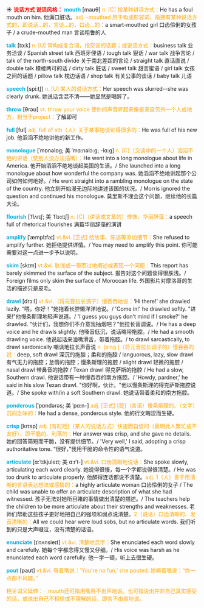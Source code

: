 ☀ <font color="red">**说话方式 说话风格：**</font>
<font color="sky blue">**mouth**</font> [maʊθ] 
<font color="orange">n. [C] 指某种讲话方式：</font>He has a foul mouth on him. 他满口脏话。<font color="orange">adj. -mouthed 用于构成形容词，指拥有某种说话方式的，即说话…的，言谈…的，口齿…的：</font>a smart-mouthed girl 口齿伶俐的女孩子 / a crude-mouthed man 言谈粗鲁的人

<font color="sky blue">**talk**</font> [tɔ:k] 
<font color="orange">n. [U] 常构成复合词，指交谈的话题；或说话方式：</font>business talk 业务洽谈 / Spanish street talk 西班牙俚语 / tough talk 狠话 / war talk 战争言论 / talk of the north-south divide 关于南北差距的言论 / straight talk 直话直说 / double talk 模棱两可的话 / dirty talk 脏话 / sweet talk 甜言蜜语 / girl talk 女孩之间的话题 / pillow talk 枕边话语 / shop talk 有关公事的谈话 / baby talk 儿语

<font color="sky blue">**speech**</font> [spi:tʃ] 
<font color="orange">n. [U] 某人的说话方式：</font>Her speech was slurred--she was clearly drunk. 她说话含混不清——她显然是喝醉了。

<font color="sky blue">**throw**</font> [θrəʊ] 
<font color="orange">vt. throw your voice 使你的声音听起来像是来自另外一个人或地方，相当于project：</font>了解即可

<font color="sky blue">**full**</font> [fʊl] 
<font color="orange">adj. full of sth（人）关于某事物谈论得很多的：</font>He was full of his new job. 他滔滔不绝地讲他的新工作。
                       
<font color="sky blue">**monologue**</font> [ˈmɒnəlɒg; 美 ˈmɑ:nəlɔ:g; -lɑ:g]
<font color="orange">n. [C]（交谈中的一个人）滔滔不绝的讲话（使别人没办法插嘴）：</font>He went into a long monologue about life in America. 他开始滔滔不绝地谈起美国的生活。/ She launched into a long monologue about how wonderful the company was. 她滔滔不绝地讲起那个公司如何如何地好。/ He went straight into a rambling monologue on the state of the country. 他立刻开始漫无边际地讲述该国的状况。/ Morris ignored the question and continued his monologue. 莫里斯不理会这个问题，继续他的长篇大论。

<font color="sky blue">**flourish**</font> [ˈflʌrɪʃ; 美 ˈflɜ:rɪʃ]
<font color="orange">n. [C]（讲话或文章的）修饰、华丽辞藻：</font>a speech full of rhetorical flourishes 满篇华丽辞藻的演讲           

<font color="sky blue">**amplify**</font> [ˈæmplɪfaɪ]
<font color="orange">vt.&vi. [正式] 给故事、陈述等添加细节：</font>She refused to amplify further. 她拒绝提供详情。/ You may need to amplify this point. 你可能需要对这一点进一步予以说明。          

<font color="sky blue">**skim**</font> [skɪm]
<font color="orange">vt.&vi. 肤浅或一带而过地阐述或表现一个问题：</font>This report has barely skimmed the surface of the subject. 报告对这个问题谈得很肤浅。/ Foreign films only skim the surface of Moroccan life. 外国影片对摩洛哥的生活的描述只是皮毛。           
           
<font color="sky blue">**drawl**</font> [drɔ:l]
<font color="orange">vt.&vi.（将元音拉长调子）慢吞吞地说：</font>‘Hi there!’ she drawled lazily. “喂，你好！”她拖着长腔懒洋洋地说。/ 'Come in!' he drawled softly. "进来!"他慢条斯理地轻声说道。/ 'I guess you guys don't mind if I smoke?' he drawled. “伙计们，我想你们不介意我抽烟吧？”他拉长音调说。/ He has a deep voice and he drawls slightly. 他嗓音低沉，说话略带拖腔。/ He had a smooth drawling voice. 他说起话来油嘴滑舌，带着拖腔。/ to drawl sarcastically, to drawl sardonically 嘲讽地拉长声音说 <font color="orange">n. [sing.]（将元音拉长调子的）慢吞吞的说：</font>deep, soft drawl 深沉的拖腔；柔和的拖腔 / languorous, lazy, slow drawl 有气无力的拖腔；怠惰的拖腔；慢条斯理的拖腔 / slight drawl 轻微的拖腔 / nasal drawl 带鼻音的拖腔 / Texan drawl 得克萨斯的拖腔 / He had a slow, Southern drawl. 他说话带有一种慢吞吞的南方拖腔。/ 'Howdy, pardner,' he said in his slow Texan drawl. "你好啊，伙计。"他以慢条斯理的得克萨斯拖腔说道。/ She spoke with/in a soft Southern drawl. 她说话带着柔和的南方拖腔。

<font color="sky blue">**ponderous**</font> [ˈpɒndərəs; 美 ˈpɑ:n-]
<font color="orange">adj. [正式] [贬]（言语）慢条斯理的、（文字）沉闷乏味的：</font>He had a dense, ponderous style. 他的行文晦涩而生硬。
           
<font color="sky blue">**crisp**</font> [krɪsp]
<font color="orange">adj. [有时贬]（某人的说话方式）快速而自信的（表明此人繁忙或不友好），即干脆的、利落的：</font>Her answer was crisp, and she gave no details. 她的回答简短而干脆，没有提供细节。/ 'Very well,' I said, adopting a crisp authoritative tone. “很好，”我用干脆的命令性的语气说道。
           
<font color="sky blue">**articulate**</font> [ɑ:ˈtɪkjuleɪt; 美 ɑ:rˈt-]
<font color="orange">vt.&vi. 口齿清晰地说话：</font>She spoke slowly, articulating each word clearly. 她说得很慢，每一个字都说得很清楚。/ He was too drunk to articulate properly. 他醉得连话都说不清楚。<font color="orange">adj. 1（人）善于用清晰的言语表达想法或感情的：</font>a highly articulate woman 口齿伶俐的女子 / The child was unable to offer an articulate description of what she had witnessed. 孩子无法对她所目睹的事情做出清楚的描述。/ The teachers help the children to be more articulate about their strengths and weaknesses. 老师们帮助这些孩子更好地把自己的强项和弱点说清楚。<font color="orange">2（说话）口齿清晰的、发音清晰的：</font>All we could hear were loud sobs, but no articulate words. 我们听到的只是大声啜泣，没有清楚的话语。
           
<font color="sky blue">**enunciate**</font> [ɪˈnʌnsieɪt]
<font color="orange">vt.&vi. 清楚地念字：</font>She enunciated each word slowly and carefully. 她每个字都念得又慢又仔细。/ His voice was harsh as he enunciated each word carefully. 他一字一顿，听上去很生硬。
           
<font color="sky blue">**pout**</font> [paʊt]
<font color="orange">vt.&vi. 噘着嘴说：'You're no fun,' she pouted. 她噘着嘴说：“你一点都不风趣。”

相关词义延伸：
· mouth还可指用嘴唇不出声地说。也可指说出并非自己真实感受的话，或说出自己不相信或不理解的话，即言不由衷地说。

